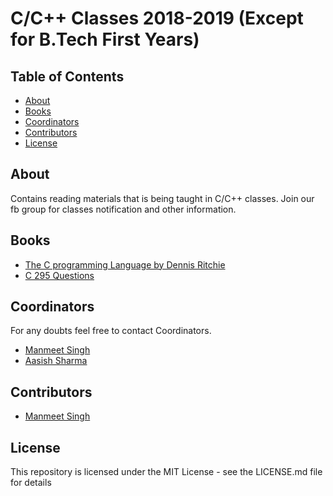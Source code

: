 # C/C++ Classes 2018-2019 (Except for B.Tech First Years)


## Table of Contents

- [About](#About)
- [Books](#Books)
- [Coordinators](#Coordinators)
- [Contributors](#Contributors)
- [License](#License)

## About

Contains reading materials that is being taught in C/C++ classes.
Join our fb group for classes notification and other information.

## Books

- [The C programming Language by Dennis Ritchie](https://www.dipmat.univpm.it/~demeio/public/the_c_programming_language_2.pdf)
- [C 295 Questions](295CquestionsAndHints.rar)

## Coordinators

For any doubts feel free to contact Coordinators.

* [Manmeet Singh](https://www.facebook.com/danish.bhatia.3)
* [Aasish Sharma](https://www.facebook.com/iamaashishsharma)

## Contributors

* [Manmeet Singh](https://github.com/danishdevil)

## License

This repository is licensed under the MIT License - see the LICENSE.md file for details
